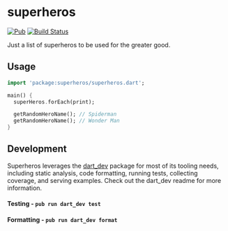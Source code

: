 # superheros
[![Pub](https://img.shields.io/pub/v/superheros.svg)](https://pub.dartlang.org/packages/superheros)
[![Build Status](https://travis-ci.org/bradybeck/superheros.svg?branch=master)](https://travis-ci.org/bradybeck/superheros)

Just a list of superheros to be used for the greater good.

## Usage

```dart
import 'package:superheros/superheros.dart';

main() {
  superHeros.forEach(print);

  getRandomHeroName(); // Spiderman
  getRandomHeroName(); // Wonder Man
}
```

## Development

Superheros leverages the [dart_dev](https://github.com/Workiva/dart_dev) package for most of its
tooling needs, including static analysis, code formatting, running tests, collecting coverage,
and serving examples. Check out the dart_dev readme for more information.

#### Testing - `pub run dart_dev test`

#### Formatting - `pub run dart_dev format`
